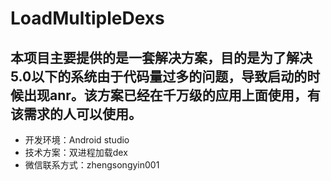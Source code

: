 # LoadMultipleDexs
## 本项目主要提供的是一套解决方案，目的是为了解决5.0以下的系统由于代码量过多的问题，导致启动的时候出现anr。该方案已经在千万级的应用上面使用，有该需求的人可以使用。
* 开发环境：Android studio
* 技术方案：双进程加载dex
* 微信联系方式：zhengsongyin001
